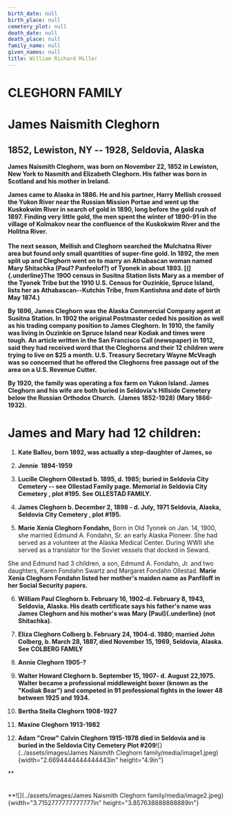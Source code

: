 ```yaml
---
birth_date: null
birth_place: null
cemetery_plot: null
death_date: null
death_place: null
family_name: null
given_names: null
title: William Richard Miller
---
```


# CLEGHORN FAMILY

# James Naismith Cleghorn

## 1852, Lewiston, NY -- 1928, Seldovia, Alaska

**James Naismith Cleghorn, was born on November 22, 1852
in Lewiston, New York to Nasmith and Elizabeth Cleghorn. His father was
born in Scotland and his mother in Ireland.**

**James came to Alaska in 1886. He and his partner, Harry Mellish
crossed the Yukon River near the Russian Mission Portae and went up the
Kuskokwim River in search of gold in 1890, long before the gold rush of
1897. Finding very little gold, the men spent the winter of 1890-91 in
the village of Kolmakov near the confluence of the Kuskokwim River and
the Holitna River.\
\
The next season, Mellish and Cleghorn searched the Mulchatna River area
but found only small quantities of super-fine gold. In 1892, the men
split up and Cleghorn went on to marry an Athabascan woman named Mary
Shitachka (Paul? Panfeelof?) of Tyonek in about 1893. [(]{.underline}The
1900 census in Susitna Station lists Mary as a member of the Tyonek
Tribe but the 1910 U.S. Census for Ouzinkie, Spruce Island, lists her as
Athabascan\--Kutchin Tribe, from Kantishna and date of birth May
1874.)**

**By 1896, James Cleghorn was the Alaska Commercial Company agent at
Susitna Station. In 1902 the original Postmaster ceded his position as
well as his trading company position to James Cleghorn. In 1910, the
family was living in Ouzinkie on Spruce Island near Kodiak and times
were tough. An article written in the San Francisco Call (newspaper) in
1912, said they had received word that the Cleghorns and their 12
children were trying to live on \$25 a month. U.S. Treasury Secretary
Wayne McVeagh was so concerned that he offered the Cleghorns free
passage out of the area on a U.S. Revenue Cutter.**

**By 1920, the family was operating a fox farm on Yukon Island. James
Cleghorn and his wife are both buried in Seldovia's Hillside Cemetery
below the Russian Orthodox Church.  (James 1852-1928) (Mary
1866-1932).**

# James and Mary had 12 children:

1.  **Kate Ballou, born 1892, was actually a step-daughter of James,
    so**

2.  **Jennie  1894-1959**

3.  **Lucille Cleghorn Ollestad b. 1895, d. 1985; buried
    in Seldovia City Cemetery -- see Ollestad Family page. Memorial in
    Seldovia City Cemetery , plot \#195. See OLLESTAD FAMILY.**

4.  **James Cleghorn b. December 2, 1898 - d. July, 1971
    Seldovia, Alaska, Seldovia City Cemetery , plot \#195.**

5.  **Marie Xenia Cleghorn Fondahn,** Born
    in Old Tyonek on Jan. 14, 1900, she married Edmund A. Fondahn, Sr.
    an early Alaska Pioneer. She had served as a volunteer at the Alaska
    Medical Center. During WWII she served as a translator for the
    Soviet vessels that docked in Seward.

She and Edmund had 3 children, a son, Edmund A. Fondahn, Jr. and two
daughters, Karen Fondahn Swartz and Margaret Fondahn Ollestad. **Marie
Xenia Cleghorn Fondahn listed her mother's maiden name as Panfiloff in
her Social Security papers.**

6.  **William Paul Cleghorn b. February 16, 1902-d.
    February 8, 1943, Seldovia, Alaska. His death certificate says his
    father\'s name was James Cleghorn and his mother\'s was Mary
    [Paul]{.underline} (not Shitachka).**

7.  **Eliza Cleghorn Colberg b. February 24, 1904-d. 1980;
    married John Colberg, b. March 28, 1887, died November
    15, 1969, Seldovia, Alaska. See COLBERG FAMILY**

8.  **Annie Cleghorn 1905-?**

9.  **Walter Howard Cleghorn b. September 15, 1907- d.
    August 22,1975. Walter became a professional middleweight boxer
    (known as the \"Kodiak Bear\") and competed in 91 professional
    fights in the lower 48 between 1925 and 1934.**

10. **Bertha Stella Cleghorn 1908-1927**

11. **Maxine Cleghorn 1913-1982**

12. **Adam "Crow" Calvin Cleghorn 1915-1978
    died in Seldovia and is buried in the Seldovia City Cemetery Plot
    \#209**![](../assets/images/James Naismith Cleghorn family/media/image1.jpeg){width="2.6694444444444443in"
    height="4.9in"}

**\
\
\
**![](../assets/images/James Naismith Cleghorn family/media/image2.jpeg){width="3.7152777777777777in"
height="3.857638888888889in"}

